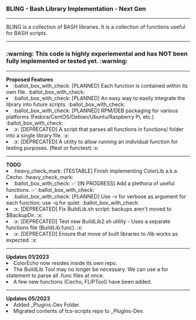 <h3> BLING - Bash Library Implementation - Next Gen </h3>
<hr>
BLING is a collection of BASH libraries. It is a collection of functions useful for BASH scripts.
<hr>
<h3> :warning: This code is highly experiemental and has NOT been fully implemented or tested yet. :warning: </h3>
<hr>
<p>
<div id="Proposed-Features">
  <b>Proposed Features</b>
    <li> :ballot_box_with_check: [PLANNED] Each function is contained within its own file. :ballot_box_with_check: </li>
    <li> :ballot_box_with_check: [PLANNED] An easy way to easily integrate the library into future scripts. :ballot_box_with_check: </li>
    <li> :ballot_box_with_check: [PLANNED] RPM/DEB packaging for various platforms (Fedora/CentOS/Debian/Ubuntu/Raspberry Pi, etc.) :ballot_box_with_check: </li>
    <li> :x: [DEPRECATED] A script that parses all functions in functions/ folder into a single library file. :x: </li> 
    <li> :x: [DEPRECATED] A utility to allow running an individual function for testing purposes. (ftest or functest) :x: </li> 
</div>
<hr>
<div id="TODO">
  <b>TODO</b>
    <li> :heavy_check_mark: [TESTABLE] Finish implementing ColorLib a.k.a. Cecho. :heavy_check_mark: </li>
    <li> :ballot_box_with_check: ✅ [IN PROGRESS] Add a plethora of useful functions. ✅ :ballot_box_with_check: </li> 
    <li> :ballot_box_with_check: [PLANNED] Use -v for verbose as argument for each function; use -q for quiet. :ballot_box_with_check: </li>
    <li> :x: [DEPRECATED] Fix BuildLib.sh script: backups aren't moved to $BackupDir. :x: </li>
    <li> :x: [DEPRECATED] Test new BuildLib2.sh utility - Uses a separate functions file (BuildLib.func). :x: </li>
    <li> :x: [DEPRECATED] Ensure that move of built libraries to /lib works as expected. :x: </li>
</div>
<hr>
<div id="Updates_01-2023">
  <b>Updates 01/2023</b>
    <li> ColorEcho now resides inside its own repo. </li>
    <li> The BuildLib Tool may no longer be necessary.  We can use a for statement to parse all .func files at once. </li>
    <li> A few new functions (Cecho, FLIPTool) have been added. </li>
 </div>
 <hr>
<div id="Updates_05-2023">
  <b>Updates 05/2023</b>
    <li> Added _Plugins-Dev Folder. </li>
    <li> Migrated contents of tcs-scripts repo to _Plugins-Dev. </li>
 </div>
